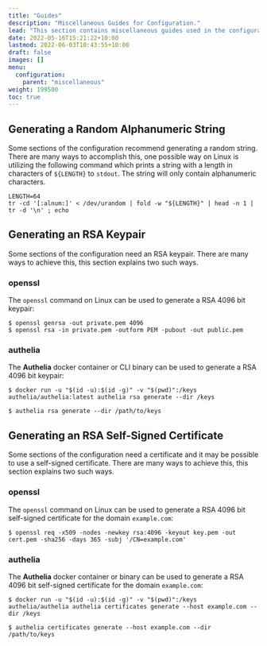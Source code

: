 ```yaml
---
title: "Guides"
description: "Miscellaneous Guides for Configuration."
lead: "This section contains miscellaneous guides used in the configuration."
date: 2022-05-16T15:21:22+10:00
lastmod: 2022-06-03T10:43:55+10:00
draft: false
images: []
menu:
  configuration:
    parent: "miscellaneous"
weight: 199500
toc: true
---
```


## Generating a Random Alphanumeric String

Some sections of the configuration recommend generating a random string. There are many ways to accomplish this, one
possible way on Linux is utilizing the following command which prints a string with a length in characters of
`${LENGTH}` to `stdout`. The string will only contain alphanumeric characters.

```console
LENGTH=64
tr -cd '[:alnum:]' < /dev/urandom | fold -w "${LENGTH}" | head -n 1 | tr -d '\n' ; echo
```

## Generating an RSA Keypair

Some sections of the configuration need an RSA keypair. There are many ways to achieve this, this section explains two
such ways.

### openssl

The `openssl` command on Linux can be used to generate a RSA 4096 bit keypair:

```console
$ openssl genrsa -out private.pem 4096
$ openssl rsa -in private.pem -outform PEM -pubout -out public.pem
```

### authelia

The **Authelia** docker container or CLI binary can be used to generate a RSA 4096 bit keypair:

```console
$ docker run -u "$(id -u):$(id -g)" -v "$(pwd)":/keys authelia/authelia:latest authelia rsa generate --dir /keys
```

```console
$ authelia rsa generate --dir /path/to/keys
```

## Generating an RSA Self-Signed Certificate

Some sections of the configuration need a certificate and it may be possible to use a self-signed certificate. There are
many ways to achieve this, this section explains two such ways.

### openssl

The `openssl` command on Linux can be used to generate a RSA 4096 bit self-signed certificate for the domain
`example.com`:

```console
$ openssl req -x509 -nodes -newkey rsa:4096 -keyout key.pem -out cert.pem -sha256 -days 365 -subj '/CN=example.com'
```

### authelia

The **Authelia** docker container or binary can be used to generate a RSA 4096 bit self-signed certificate for the
domain `example.com`:

```console
$ docker run -u "$(id -u):$(id -g)" -v "$(pwd)":/keys authelia/authelia authelia certificates generate --host example.com --dir /keys
```

```console
$ authelia certificates generate --host example.com --dir /path/to/keys
```
